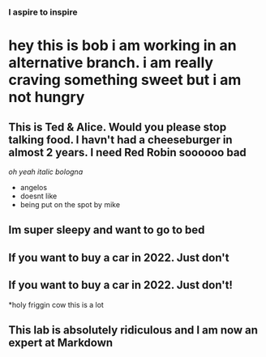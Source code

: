 
### I aspire to inspire

# hey this is bob i am working in an alternative branch. i am really craving something sweet but i am not hungry

## This is Ted & Alice. Would you please stop talking food. I havn't had a cheeseburger in almost 2 years. I need Red Robin soooooo bad

*oh yeah italic bologna* 

- angelos
- doesnt like
- being put on the spot by mike

## Im super sleepy and want to go to bed

## If you want to buy a car in 2022. Just don't


## If you want to buy a car in 2022. Just don't!

*holy friggin cow this is a lot

## This lab is absolutely ridiculous and I am now an expert at Markdown

